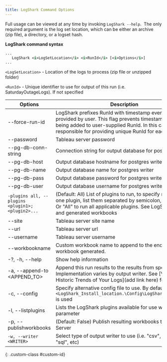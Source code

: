 ```yaml
---
title: LogShark Command Options
---
```


Full usage can be viewed at any time by invoking `LogShark --help`.  The only required argument is the log set location, which can be either an archive (zip file), a directory, or a logset hash. 

**LogShark command syntax**

```xml
...
   LogShark <i>LogSetLocation</i> <i>RunId</i> [<i>Options</i>]
...
```
`<LogSetLocation>` - Location of the logs to process (zip file or unzipped folder)

`<RunId>` - Unique identifier to use for output of this run (i.e. SaturdayOutageLogs). If not specified 


| **Options** | Description  |
|-------------|--------------|
 --force-run-id |LogShark prefixes RunId with timestamp even if RunId provided by user. This flag prevents timestamps from being added to user-supplied RunId. In this case you are responsible for providing unique RunId for each run |
| --password | Tableau server password |
| --pg-db-conn-string | Connection string for output database for postgres writer |
| --pg-db-host | Output database hostname for postgres writer |
| --pg-db-name | Output database name for postgres writer |
| --pg-db-pass | Output database password for postgres writer |
| --pg-db-user | Output database username for postgres writer |
| `-plugins all, --plugins <plugin1>;<plugin2>...` | (Default: All) List of plugins to run, to specify more than one plugin, list them separated by semicolon, no spaces. Or "All" to run all applicable plugins. See LogShark plugins and generated workbooks |
| --site | Tableau server site name |
| --url | Tableau server url | 
| --username | Tableau server username | 
| --workbookname <string> | Custom workbook name to append to the end of each workbook generated. | 
| -?, -h, --help | Show help information | 
| -a, --append-to <APPEND_TO>  | Append this run results to the results from specified run id. Implementation varies by output writer. See [Visualize Historic Trends of Your Logs](add link here) for more info | 
| -c, --config <CONFIG>  | Specify alternative config file to use. By default `<LogShark_Install_location.\Config\LogSharkConfig.json` is used | 
| -l, --listplugins | Lists the LogShark plugins available for use with `--plugins` parameter |
| -p, --publishworkbooks | (Default: False) Publish resulting workbooks to Tableau Server | 
| `-w, --writer <WRITER>` | Select type of output writer to use (i.e. "csv", "postgres, "sql", etc) | 
{: .custom-class #custom-id}
 

